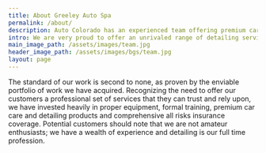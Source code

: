 ```yaml
---
title: About Greeley Auto Spa
permalink: /about/
description: Auto Colorado has an experienced team offering premium car care services and professional grade detailing products for our customers.
intro: We are very proud to offer an unrivaled range of detailing services designed to meet the needs of discerning customers throughout Northern Colorado Area who want the very best in car care for their vehicles.
main_image_path: /assets/images/team.jpg
header_image_path: /assets/images/bgs/team.jpg
layout: page
---
```

The standard of our work is second to none, as proven by the enviable portfolio of work we have acquired. Recognizing the need to offer our customers a professional set of services that they can trust and rely upon, we have invested heavily in proper equipment, formal training, premium car care and detailing products and comprehensive all risks insurance coverage. Potential customers should note that we are not amateur enthusiasts; we have a wealth of experience and detailing is our full time profession.
